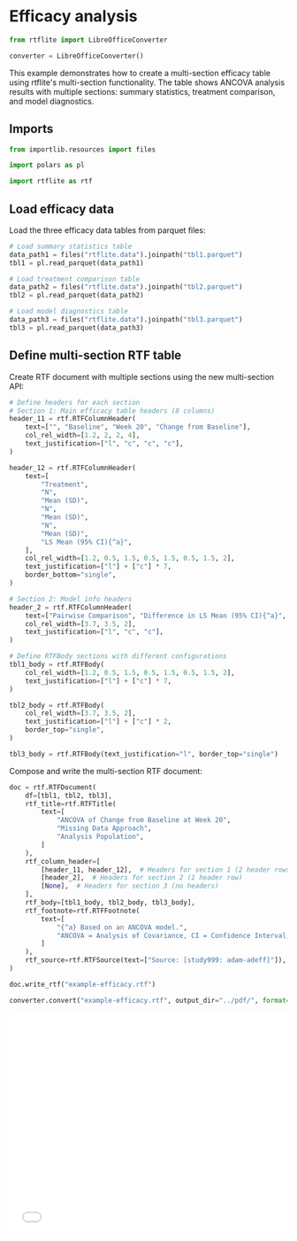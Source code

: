 # Efficacy analysis

```python exec="on" session="default"
from rtflite import LibreOfficeConverter

converter = LibreOfficeConverter()
```

This example demonstrates how to create a multi-section efficacy table
using rtflite's multi-section functionality.
The table shows ANCOVA analysis results with multiple sections:
summary statistics, treatment comparison, and model diagnostics.

## Imports

```python exec="on" source="above" session="default"
from importlib.resources import files

import polars as pl

import rtflite as rtf
```

## Load efficacy data

Load the three efficacy data tables from parquet files:

```python exec="on" source="above" session="default"
# Load summary statistics table
data_path1 = files("rtflite.data").joinpath("tbl1.parquet")
tbl1 = pl.read_parquet(data_path1)

# Load treatment comparison table
data_path2 = files("rtflite.data").joinpath("tbl2.parquet")
tbl2 = pl.read_parquet(data_path2)

# Load model diagnostics table
data_path3 = files("rtflite.data").joinpath("tbl3.parquet")
tbl3 = pl.read_parquet(data_path3)
```

## Define multi-section RTF table

Create RTF document with multiple sections using the new multi-section API:

```python exec="on" source="above" session="default"
# Define headers for each section
# Section 1: Main efficacy table headers (8 columns)
header_11 = rtf.RTFColumnHeader(
    text=["", "Baseline", "Week 20", "Change from Baseline"],
    col_rel_width=[1.2, 2, 2, 4],
    text_justification=["l", "c", "c", "c"],
)

header_12 = rtf.RTFColumnHeader(
    text=[
        "Treatment",
        "N",
        "Mean (SD)",
        "N",
        "Mean (SD)",
        "N",
        "Mean (SD)",
        "LS Mean (95% CI){^a}",
    ],
    col_rel_width=[1.2, 0.5, 1.5, 0.5, 1.5, 0.5, 1.5, 2],
    text_justification=["l"] + ["c"] * 7,
    border_bottom="single",
)

# Section 2: Model info headers
header_2 = rtf.RTFColumnHeader(
    text=["Pairwise Comparison", "Difference in LS Mean (95% CI){^a}", "p-Value"],
    col_rel_width=[3.7, 3.5, 2],
    text_justification=["l", "c", "c"],
)

# Define RTFBody sections with different configurations
tbl1_body = rtf.RTFBody(
    col_rel_width=[1.2, 0.5, 1.5, 0.5, 1.5, 0.5, 1.5, 2],
    text_justification=["l"] + ["c"] * 7,
)

tbl2_body = rtf.RTFBody(
    col_rel_width=[3.7, 3.5, 2],
    text_justification=["l"] + ["c"] * 2,
    border_top="single",
)

tbl3_body = rtf.RTFBody(text_justification="l", border_top="single")
```

Compose and write the multi-section RTF document:

```python exec="on" source="above" session="default" workdir="docs/articles/rtf/"
doc = rtf.RTFDocument(
    df=[tbl1, tbl2, tbl3],
    rtf_title=rtf.RTFTitle(
        text=[
            "ANCOVA of Change from Baseline at Week 20",
            "Missing Data Approach",
            "Analysis Population",
        ]
    ),
    rtf_column_header=[
        [header_11, header_12],  # Headers for section 1 (2 header rows)
        [header_2],  # Headers for section 2 (1 header row)
        [None],  # Headers for section 3 (no headers)
    ],
    rtf_body=[tbl1_body, tbl2_body, tbl3_body],
    rtf_footnote=rtf.RTFFootnote(
        text=[
            "{^a} Based on an ANCOVA model.",
            "ANCOVA = Analysis of Covariance, CI = Confidence Interval, LS = Least Squares, SD = Standard Deviation",
        ]
    ),
    rtf_source=rtf.RTFSource(text=["Source: [study999: adam-adeff]"]),
)

doc.write_rtf("example-efficacy.rtf")
```

```python exec="on" session="default" workdir="docs/articles/rtf/"
converter.convert("example-efficacy.rtf", output_dir="../pdf/", format="pdf", overwrite=True)
```

<embed src="../pdf/example-efficacy.pdf" style="width:100%; height:400px" type="application/pdf">
